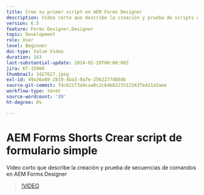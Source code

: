 ```yaml
---
title: Cree su primer script en AEM Forms Designer
description: Vídeo corto que describe la creación y prueba de scripts en AEM Forms Designer
version: 6.5
feature: Forms Designer,Designer
topic: Development
role: User
level: Beginner
doc-type: Value Video
duration: 163
last-substantial-update: 2024-02-29T00:00:00Z
jira: KT-15060
thumbnail: 3427627.jpeg
exl-id: 49a36a08-2819-4ba3-9a7e-2562277d88db
source-git-commit: f4c621f3a9caa8c2c64b8323312343fe421a5aee
workflow-type: tm+mt
source-wordcount: '39'
ht-degree: 0%

---
```


# AEM Forms Shorts Crear script de formulario simple

Vídeo corto que describe la creación y prueba de secuencias de comandos en AEM Forms Designer

>[!VIDEO](https://video.tv.adobe.com/v/3427627/?learn=on)
